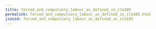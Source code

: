 ```yaml
---
title: forced_and_compulsory_labour_as_defined_in_ilo105
permalink: forced_and_compulsory_labour_as_defined_in_ilo105.html
jsonid: forced_and_compulsory_labour_as_defined_in_ilo105
---
```

